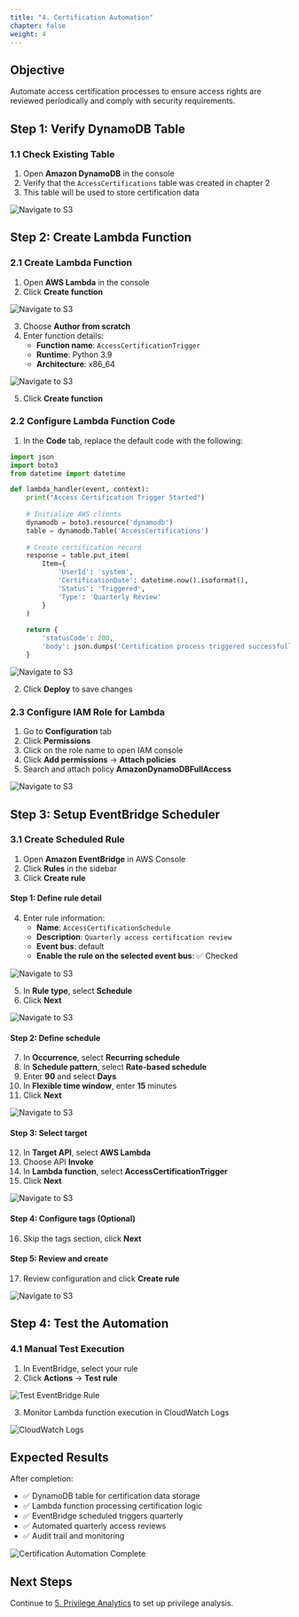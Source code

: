 ```yaml
---
title: "4. Certification Automation"
chapter: false
weight: 4
---
```


## Objective

Automate access certification processes to ensure access rights are reviewed periodically and comply with security requirements.

## Step 1: Verify DynamoDB Table

### 1.1 Check Existing Table

1. Open **Amazon DynamoDB** in the console
2. Verify that the `AccessCertifications` table was created in chapter 2
3. This table will be used to store certification data

![Navigate to S3](https://trtrantnt.github.io/workshop/images/4/dynamo1.png?featherlight=false&width=90pc)

## Step 2: Create Lambda Function

### 2.1 Create Lambda Function

1. Open **AWS Lambda** in the console
2. Click **Create function**

![Navigate to S3](https://trtrantnt.github.io/workshop/images/4/lambda1.png?featherlight=false&width=90pc)

3. Choose **Author from scratch**
4. Enter function details:
   - **Function name**: `AccessCertificationTrigger`
   - **Runtime**: Python 3.9
   - **Architecture**: x86_64

![Navigate to S3](https://trtrantnt.github.io/workshop/images/4/lambda2.png?featherlight=false&width=90pc)

5. Click **Create function**

### 2.2 Configure Lambda Function Code

1. In the **Code** tab, replace the default code with the following:

```python
import json
import boto3
from datetime import datetime

def lambda_handler(event, context):
    print("Access Certification Trigger Started")
    
    # Initialize AWS clients
    dynamodb = boto3.resource('dynamodb')
    table = dynamodb.Table('AccessCertifications')
    
    # Create certification record
    response = table.put_item(
        Item={
            'UserId': 'system',
            'CertificationDate': datetime.now().isoformat(),
            'Status': 'Triggered',
            'Type': 'Quarterly Review'
        }
    )
    
    return {
        'statusCode': 200,
        'body': json.dumps('Certification process triggered successfully')
    }
```

![Navigate to S3](https://trtrantnt.github.io/workshop/images/4/lambda3.png?featherlight=false&width=90pc)

2. Click **Deploy** to save changes

### 2.3 Configure IAM Role for Lambda

1. Go to **Configuration** tab
2. Click **Permissions**
3. Click on the role name to open IAM console
4. Click **Add permissions** → **Attach policies**
5. Search and attach policy **AmazonDynamoDBFullAccess**

![Navigate to S3](https://trtrantnt.github.io/workshop/images/4/lambda4.png?featherlight=false&width=90pc)

## Step 3: Setup EventBridge Scheduler

### 3.1 Create Scheduled Rule

1. Open **Amazon EventBridge** in AWS Console
2. Click **Rules** in the sidebar
3. Click **Create rule**

#### Step 1: Define rule detail
4. Enter rule information:
   - **Name**: `AccessCertificationSchedule`
   - **Description**: `Quarterly access certification review`
   - **Event bus**: default
   - **Enable the rule on the selected event bus**: ✅ Checked

![Navigate to S3](https://trtrantnt.github.io/workshop/images/4/eb1.png?featherlight=false&width=90pc)

5. In **Rule type**, select **Schedule**
6. Click **Next**

![Navigate to S3](https://trtrantnt.github.io/workshop/images/4/eb2.png?featherlight=false&width=90pc)

#### Step 2: Define schedule
7. In **Occurrence**, select **Recurring schedule**
8. In **Schedule pattern**, select **Rate-based schedule**
9. Enter **90** and select **Days**
10. In **Flexible time window**, enter **15** minutes
11. Click **Next**

![Navigate to S3](https://trtrantnt.github.io/workshop/images/4/eb3.png?featherlight=false&width=90pc)

#### Step 3: Select target
12. In **Target API**, select **AWS Lambda**
13. Choose API **Invoke**
14. In **Lambda function**, select **AccessCertificationTrigger**
15. Click **Next**

![Navigate to S3](https://trtrantnt.github.io/workshop/images/4/eb4.png?featherlight=false&width=90pc)

#### Step 4: Configure tags (Optional)
16. Skip the tags section, click **Next**

#### Step 5: Review and create
17. Review configuration and click **Create rule**

![Navigate to S3](https://trtrantnt.github.io/workshop/images/4/eb5.png?featherlight=false&width=90pc)

## Step 4: Test the Automation

### 4.1 Manual Test Execution

1. In EventBridge, select your rule
2. Click **Actions** → **Test rule**

![Test EventBridge Rule](https://trtrantnt.github.io/workshop/images/4/test1.png?featherlight=false&width=90pc)

3. Monitor Lambda function execution in CloudWatch Logs

![CloudWatch Logs](https://trtrantnt.github.io/workshop/images/4/test2.png?featherlight=false&width=90pc)

## Expected Results

After completion:

- ✅ DynamoDB table for certification data storage
- ✅ Lambda function processing certification logic
- ✅ EventBridge scheduled triggers quarterly
- ✅ Automated quarterly access reviews
- ✅ Audit trail and monitoring

![Certification Automation Complete](https://trtrantnt.github.io/workshop/images/4/complete.png?featherlight=false&width=90pc)

## Next Steps

Continue to [5. Privilege Analytics](../5-phan-tich-dac-quyen) to set up privilege analysis.